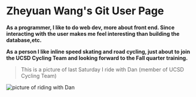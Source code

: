 # Zheyuan Wang's Git User Page

**As a programmer, I like to do web dev, more about front end. Since interacting with the user makes me feel
interesting than building the database,etc.**

**As a person I like inline speed skating and road cycling, just about to join the UCSD Cycling Team and looking forward
to the Fall quarter training.**

> This is a picture of last Saturday I ride with Dan (member of UCSD Cycling Team)

<picture>
  <srcset = "https://github.com/Alex-Wang1/CSE-110-Lab_0/blob/main/IMG_4271.jpg">
  <img alt = "picture of riding with Dan">
</picture>
